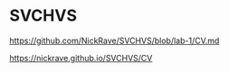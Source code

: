 # SVCHVS

https://github.com/NickRave/SVCHVS/blob/lab-1/CV.md

https://nickrave.github.io/SVCHVS/CV
